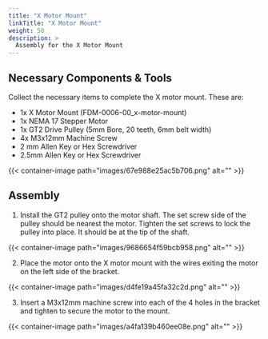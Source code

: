 ```yaml
---
title: "X Motor Mount"
linkTitle: "X Motor Mount"
weight: 50
description: >
  Assembly for the X Motor Mount
---
```


## Necessary Components & Tools

Collect the necessary items to complete the X motor mount. These are:

* 1x X Motor Mount (FDM-0006-00_x-motor-mount)
* 1x NEMA 17 Stepper Motor
* 1x GT2 Drive Pulley (5mm Bore, 20 teeth, 6mm belt width)
* 4x M3x12mm Machine Screw
* 2 mm Allen Key or Hex Screwdriver
* 2.5mm Allen Key or Hex Screwdriver

{{< container-image path="images/67e988e25ac5b706.png" alt="" >}}

## Assembly

1. Install the GT2 pulley onto the motor shaft. The set screw side of the pulley should be nearest the motor. Tighten the set screws to lock the pulley into place. It should be at the tip of the shaft.

{{< container-image path="images/9686654f59bcb958.png" alt="" >}}

2. Place the motor onto the X motor mount with the wires exiting the motor on the left side of the bracket.

{{< container-image path="images/d4fe19a45fa32c2d.png" alt="" >}}

3. Insert a M3x12mm machine screw into each of the 4 holes in the bracket and tighten to secure the motor to the mount.

{{< container-image path="images/a4fa139b460ee08e.png" alt="" >}}

